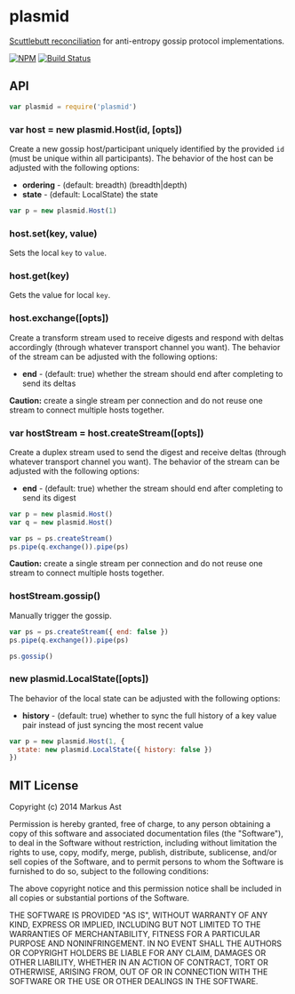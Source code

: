 # plasmid

[Scuttlebutt reconciliation](http://www.cs.cornell.edu/home/rvr/papers/flowgossip.pdf) for anti-entropy gossip protocol implementations.

[![NPM][npm]](https://npmjs.org/package/plasmid)
[![Build Status][travis]](http://travis-ci.org/rkusa/plasmid)

## API

```js
var plasmid = require('plasmid')
```

### var host = new plasmid.Host(id, [opts])

Create a new gossip host/participant uniquely identified by the provided `id` (must be unique within all participants). The behavior of the host can be adjusted with the following options:

- **ordering** - (default: breadth) (breadth|depth)
- **state** - (default: LocalState) the state

```js
var p = new plasmid.Host(1)
```

### host.set(key, value)

Sets the local `key` to `value`.

### host.get(key)

Gets the value for local `key`.

### host.exchange([opts])

Create a transform stream used to receive digests and respond with deltas accordingly (through whatever transport channel you want). The behavior of the stream can be adjusted with the following options:

- **end** - (default: true) whether the stream should end after completing to send its deltas

**Caution:** create a single stream per connection and do not reuse one stream to connect multiple hosts together.

### var hostStream = host.createStream([opts])

Create a duplex stream used to send the digest and receive deltas (through whatever transport channel you want). The behavior of the stream can be adjusted with the following options:

- **end** - (default: true) whether the stream should end after completing to send its digest

```js
var p = new plasmid.Host()
var q = new plasmid.Host()

var ps = ps.createStream()
ps.pipe(q.exchange()).pipe(ps)
```

**Caution:** create a single stream per connection and do not reuse one stream to connect multiple hosts together.

### hostStream.gossip()

Manually trigger the gossip.

```js
var ps = ps.createStream({ end: false })
ps.pipe(q.exchange()).pipe(ps)

ps.gossip()
```

### new plasmid.LocalState([opts])

The behavior of the local state can be adjusted with the following options:

- **history** - (default: true) whether to sync the full history of a key value pair instead of just syncing the most recent value

```js
var p = new plasmid.Host(1, {
  state: new plasmid.LocalState({ history: false })
})
```

## MIT License

Copyright (c) 2014 Markus Ast

Permission is hereby granted, free of charge, to any person obtaining a copy of this software and associated documentation files (the "Software"), to deal in the Software without restriction, including without limitation the rights to use, copy, modify, merge, publish, distribute, sublicense, and/or sell copies of the Software, and to permit persons to whom the Software is furnished to do so, subject to the following conditions:

The above copyright notice and this permission notice shall be included in all copies or substantial portions of the Software.

THE SOFTWARE IS PROVIDED "AS IS", WITHOUT WARRANTY OF ANY KIND, EXPRESS OR IMPLIED, INCLUDING BUT NOT LIMITED TO THE WARRANTIES OF MERCHANTABILITY, FITNESS FOR A PARTICULAR PURPOSE AND NONINFRINGEMENT. IN NO EVENT SHALL THE AUTHORS OR COPYRIGHT HOLDERS BE LIABLE FOR ANY CLAIM, DAMAGES OR OTHER LIABILITY, WHETHER IN AN ACTION OF CONTRACT, TORT OR OTHERWISE, ARISING FROM, OUT OF OR IN CONNECTION WITH THE SOFTWARE OR THE USE OR OTHER DEALINGS IN THE SOFTWARE.

[npm]: http://img.shields.io/npm/v/plasmid.svg?style=flat
[travis]: http://img.shields.io/travis/rkusa/plasmid.svg?style=flat